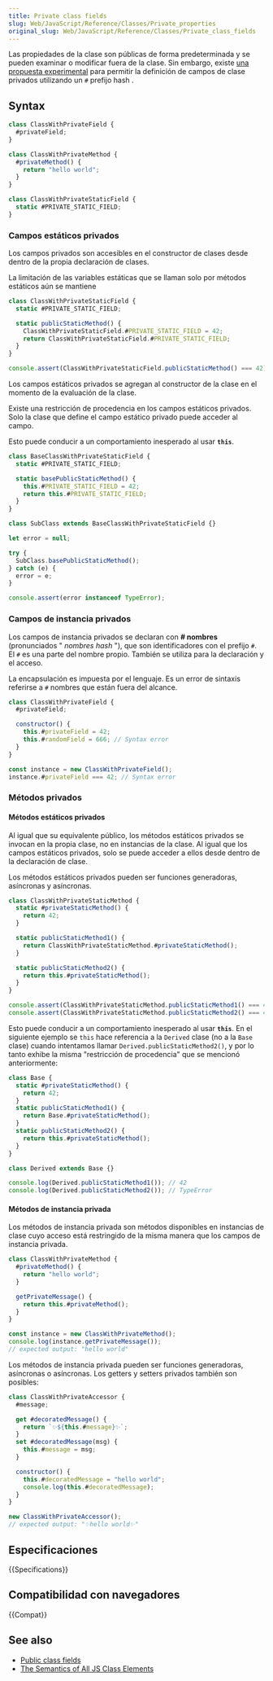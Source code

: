 ```yaml
---
title: Private class fields
slug: Web/JavaScript/Reference/Classes/Private_properties
original_slug: Web/JavaScript/Reference/Classes/Private_class_fields
---
```


Las propiedades de la clase son públicas de forma predeterminada y se pueden examinar o modificar fuera de la clase. Sin embargo, existe [una propuesta experimental](https://github.com/tc39/proposal-class-fields) para permitir la definición de campos de clase privados utilizando un `#` prefijo hash .

## Syntax

```js
class ClassWithPrivateField {
  #privateField;
}

class ClassWithPrivateMethod {
  #privateMethod() {
    return "hello world";
  }
}

class ClassWithPrivateStaticField {
  static #PRIVATE_STATIC_FIELD;
}
```

### Campos estáticos privados

Los campos privados son accesibles en el constructor de clases desde dentro de la propia declaración de clases.

La limitación de las variables estáticas que se llaman solo por métodos estáticos aún se mantiene

```js
class ClassWithPrivateStaticField {
  static #PRIVATE_STATIC_FIELD;

  static publicStaticMethod() {
    ClassWithPrivateStaticField.#PRIVATE_STATIC_FIELD = 42;
    return ClassWithPrivateStaticField.#PRIVATE_STATIC_FIELD;
  }
}

console.assert(ClassWithPrivateStaticField.publicStaticMethod() === 42);
```

Los campos estáticos privados se agregan al constructor de la clase en el momento de la evaluación de la clase.

Existe una restricción de procedencia en los campos estáticos privados. Solo la clase que define el campo estático privado puede acceder al campo.

Esto puede conducir a un comportamiento inesperado al usar **`this`**.

```js
class BaseClassWithPrivateStaticField {
  static #PRIVATE_STATIC_FIELD;

  static basePublicStaticMethod() {
    this.#PRIVATE_STATIC_FIELD = 42;
    return this.#PRIVATE_STATIC_FIELD;
  }
}

class SubClass extends BaseClassWithPrivateStaticField {}

let error = null;

try {
  SubClass.basePublicStaticMethod();
} catch (e) {
  error = e;
}

console.assert(error instanceof TypeError);
```

### Campos de instancia privados

Los campos de instancia privados se declaran con **# nombres** (pronunciados " _nombres hash_ "), que son identificadores con el prefijo `#`. El `#` es una parte del nombre propio. También se utiliza para la declaración y el acceso.

La encapsulación es impuesta por el lenguaje. Es un error de sintaxis referirse a `#` nombres que están fuera del alcance.

```js
class ClassWithPrivateField {
  #privateField;

  constructor() {
    this.#privateField = 42;
    this.#randomField = 666; // Syntax error
  }
}

const instance = new ClassWithPrivateField();
instance.#privateField === 42; // Syntax error
```

### Métodos privados

#### Métodos estáticos privados

Al igual que su equivalente público, los métodos estáticos privados se invocan en la propia clase, no en instancias de la clase. Al igual que los campos estáticos privados, solo se puede acceder a ellos desde dentro de la declaración de clase.

Los métodos estáticos privados pueden ser funciones generadoras, asíncronas y asíncronas.

```js
class ClassWithPrivateStaticMethod {
  static #privateStaticMethod() {
    return 42;
  }

  static publicStaticMethod1() {
    return ClassWithPrivateStaticMethod.#privateStaticMethod();
  }

  static publicStaticMethod2() {
    return this.#privateStaticMethod();
  }
}

console.assert(ClassWithPrivateStaticMethod.publicStaticMethod1() === 42);
console.assert(ClassWithPrivateStaticMethod.publicStaticMethod2() === 42);
```

Esto puede conducir a un comportamiento inesperado al usar **`this`**. En el siguiente ejemplo se `this` hace referencia a la `Derived` clase (no a la `Base` clase) cuando intentamos llamar `Derived.publicStaticMethod2()`, y por lo tanto exhibe la misma "restricción de procedencia" que se mencionó anteriormente:

```js
class Base {
  static #privateStaticMethod() {
    return 42;
  }
  static publicStaticMethod1() {
    return Base.#privateStaticMethod();
  }
  static publicStaticMethod2() {
    return this.#privateStaticMethod();
  }
}

class Derived extends Base {}

console.log(Derived.publicStaticMethod1()); // 42
console.log(Derived.publicStaticMethod2()); // TypeError
```

#### Métodos de instancia privada

Los métodos de instancia privada son métodos disponibles en instancias de clase cuyo acceso está restringido de la misma manera que los campos de instancia privada.

```js
class ClassWithPrivateMethod {
  #privateMethod() {
    return "hello world";
  }

  getPrivateMessage() {
    return this.#privateMethod();
  }
}

const instance = new ClassWithPrivateMethod();
console.log(instance.getPrivateMessage());
// expected output: "hello world"
```

Los métodos de instancia privada pueden ser funciones generadoras, asíncronas o asíncronas. Los getters y setters privados también son posibles:

```js
class ClassWithPrivateAccessor {
  #message;

  get #decoratedMessage() {
    return `✨${this.#message}✨`;
  }
  set #decoratedMessage(msg) {
    this.#message = msg;
  }

  constructor() {
    this.#decoratedMessage = "hello world";
    console.log(this.#decoratedMessage);
  }
}

new ClassWithPrivateAccessor();
// expected output: "✨hello world✨"
```

## Especificaciones

{{Specifications}}

## Compatibilidad con navegadores

{{Compat}}

## See also

- [Public class fields](/es/docs/Web/JavaScript/Reference/Classes/Public_class_fields)
- [The Semantics of All JS Class Elements](https://rfrn.org/~shu/2018/05/02/the-semantics-of-all-js-class-elements.html)
